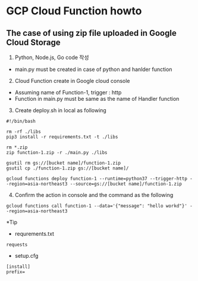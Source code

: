 # GCP Cloud Function howto

## The case of using zip file uploaded in Google Cloud Storage

1. Python, Node.js, Go code 작성
 - main.py must be created in case of python and hanlder function

2. Cloud Function create in Google cloud console 
 - Assuming name of Function-1, trigger : http
 - Function in main.py must be same as the name of Handler function

3. Create deploy.sh in local as following

```
#!/bin/bash

rm -rf ./libs
pip3 install -r requirements.txt -t ./libs

rm *.zip
zip function-1.zip -r ./main.py ./libs

gsutil rm gs://[bucket name]/function-1.zip
gsutil cp ./function-1.zip gs://[bucket name]/

gcloud functions deploy function-1 --runtime=python37 --trigger-http --region=asia-northeast3 --source=gs://[bucket name]/function-1.zip
```
4. Confirm the action in console and the command as the following
```
gcloud functions call function-1 --data='{"message": "hello workd"}' --region=asia-northeast3
```

*Tip
- requrements.txt
```
requests
```
- setup.cfg
```
[install]
prefix=
```
